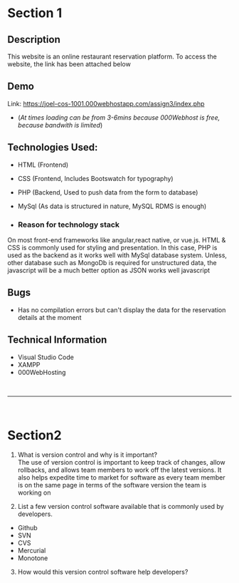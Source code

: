 # Section 1

## Description
This website is an online restaurant reservation platform.
To access the website, the link has been attached below


## Demo
Link: https://joel-cos-1001.000webhostapp.com/assign3/index.php
* (*At times loading can be from 3-6mins because 000Webhost is free, because bandwith is limited*)



## Technologies Used:
* HTML (Frontend)
* CSS (Frontend, Includes Bootswatch for typography)
* PHP (Backend, Used to push data from the form to database)
* MySql (As data is structured in nature, MySQL RDMS is enough)

* ### Reason for technology stack
On most front-end frameworks like angular,react native, or vue.js. HTML & CSS is commonly used for styling and presentation. In this case, PHP is used as the backend as it works well with MySql database system. Unless, other database such as MongoDb is required for unstructured data, the javascript will be a much better option as JSON works well javascript


## Bugs
* Has no compilation errors but can't display the data for the reservation details at the moment


## Technical Information
* Visual Studio Code
* XAMPP
* 000WebHosting
<br>

------------------------------------------------
<br>

# Section2

1. What is version control and why is it important?<br>
The use of version control is important to keep track of changes, allow rollbacks, and allows team members to work off the latest versions. It also helps expedite time to market for software as every team member is on the same page in terms of the software version the team is working on

2. List a few version control software available that is commonly used by developers.
 * Github
 * SVN
 * CVS
 * Mercurial
 * Monotone

3. How would this version control software help developers?

